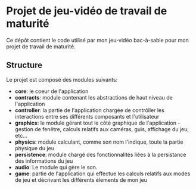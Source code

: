 # Projet de jeu-vidéo de travail de maturité
Ce dépôt contient le code utilisé par mon jeu-vidéo bac-à-sable pour mon projet de travail de maturité.
## Structure
Le projet est composé des modules suivants:
- **core**: le coeur de l'application
- **contracts**: module contenant les abstractions de haut niveau de l'application
- **controller**: la partie de l'application chargée de contrôller les interactions entre ses différents composants et l'utilisateur
- **graphics**: le module gérant tout le côté graphique de l'application - gestion de fenêtre, calculs relatifs aux caméras, guis, affichage du jeu, etc...
- **physics**: module calculant, comme son nom l'indique, toute la partie physique du jeu
- **persistence**: module chargé des fonctionnalités liées à la persistance des informations du jeu
- **audio**: Le module qui gère le son.
- **game**: partie de l'application qui effectue les calculs relatifs aux modes de jeu et décrivant les différents élements de mon jeu